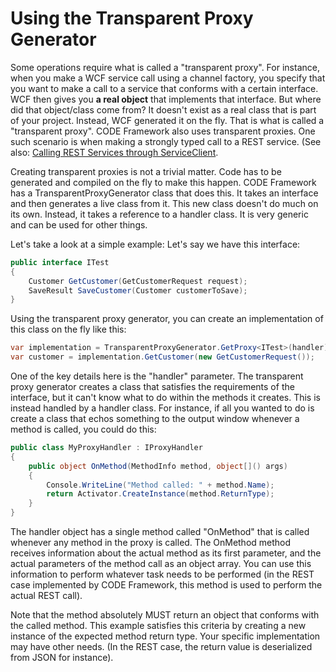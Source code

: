# Using the Transparent Proxy Generator

Some operations require what is called a "transparent proxy". For instance, when you make a WCF service call using a channel factory, you specify that you want to make a call to a service that conforms with a certain interface. WCF then gives you **a real object** that implements that interface. But where did that object/class come from? It doesn't exist as a real class that is part of your project. Instead, WCF generated it on the fly. That is what is called a "transparent proxy". CODE Framework also uses transparent proxies. One such scenario is when making a strongly typed call to a REST service. (See also: [Calling REST Services through ServiceClient](Calling%20REST%20Services%20through%20ServiceClient).

Creating transparent proxies is not a trivial matter. Code has to be generated and compiled on the fly to make this happen. CODE Framework has a TransparentProxyGenerator class that does this. It takes an interface and then generates a live class from it. This new class doesn't do much on its own. Instead, it takes a reference to a handler class. It is very generic and can be used for other things.

Let's take a look at a simple example: Let's say we have this interface:

```c#
public interface ITest
{
    Customer GetCustomer(GetCustomerRequest request);
    SaveResult SaveCustomer(Customer customerToSave);
}
```

Using the transparent proxy generator, you can create an implementation of this class on the fly like this:

```c#
var implementation = TransparentProxyGenerator.GetProxy<ITest>(handler);
var customer = implementation.GetCustomer(new GetCustomerRequest());
```

One of the key details here is the "handler" parameter. The transparent proxy generator creates a class that satisfies the requirements of the interface, but it can't know what to do within the methods it creates. This is instead handled by a handler class. For instance, if all you wanted to do is create a class that echos something to the output window whenever a method is called, you could do this:

```c#
public class MyProxyHandler : IProxyHandler
{
    public object OnMethod(MethodInfo method, object[]() args)
    {
        Console.WriteLine("Method called: " + method.Name);
        return Activator.CreateInstance(method.ReturnType);
    }
}
```

The handler object has a single method called "OnMethod" that is called whenever any method in the proxy is called. The OnMethod method receives information about the actual method as its first parameter, and the actual parameters of the method call as an object array. You can use this information to perform whatever task needs to be performed (in the REST case implemented by CODE Framework, this method is used to perform the actual REST call). 

Note that the method absolutely MUST return an object that conforms with the called method. This example satisfies this criteria by creating a new instance of the expected method return type. Your specific implementation may have other needs. (In the REST case, the return value is deserialized from JSON for instance).